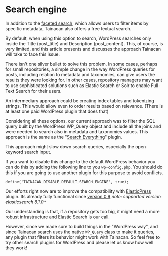 # Search engine

In addition to the [faceted search](faceted-search.md), which allows users to filter items by specific metadata, Tainacan also offers a free textual search.

By default, when using this option to search, WordPress searches only inside the Title (post_title) and Description (post_content). This, of course, is very limited, and this article presents and discusses the approach Tainacan will take to face this issue.

There isn't one silver bullet to solve this problem. In some cases, perhaps for small repositories, a simple change in the way WordPress queries for posts, including relation to metadata and taxonomies, can give users the results they were looking for. In other cases, repository managers may want to use sophisticated solutions such as Elastic Search or Solr to enable Full-Text Search for their users.

An intermediary approach could be creating index tables and tokenizing strings. This would allow even to order results based on relevance. (There is at least one paid WordPress plugin that does that)

Considering all these options, our current approach was to filter the SQL query built by the WordPress WP_Query object and include all the joins and were needed to search also in metadata and taxonomies values. This approach is the same as the "[Search Everything](https://wordpress.org/plugins/search-everything/)" plugin.

This approach might slow down search queries, especially the open keyword search input.

If you want to disable this change to the default WordPress behavior you can do this by adding the following line to you `wp-config.php`. You should do this if you are going to use another plugin for this purpose to avoid conflicts.

```
define('TAINACAN_DISABLE_DEFAULT_SEARCH_ENGINE', true);
```
Our efforts right now are to improve the compatibility with [ElasticPress](https://wordpress.org/plugins/elasticpress/) plugin. Its already fully functional since [version 0.9](https://tainacan.org/blog/2019/05/20/tainacan-beta-0-9-elastic-search-new-gutenberg-block-and-importers/)
*note: supported version elasticsearch 6.1.0+*

Our understanding is that, if a repository gets too big, it might need a more robust infrastructure and Elastic Search is our call.

However, since we made sure to build things in the "WordPress way", and since Tainacan search uses the native `WP_Query` class to make it queries, any plugin that filters its behavior might work with Tainacan. So feel free to try other search plugins for WordPress and please let us know how well they work!
